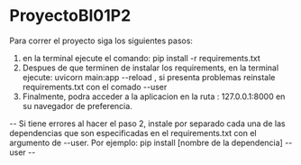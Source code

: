 # ProyectoBI01P2

Para correr el proyecto siga los siguientes pasos:
1. en la terminal ejecute el comando: pip install -r requirements.txt
2. Despues de que terminen de instalar los requirements, en la terminal ejecute: uvicorn main:app --reload , si presenta problemas reinstale requirements.txt con el comado --user
3. Finalmente, podra acceder a la aplicacion en la ruta : 127.0.0.1:8000 en su navegador de preferencia.

-- Si tiene errores al hacer el paso 2, instale por separado cada una de las dependencias que son especificadas en el requirements.txt con el argumento de --user. Por ejemplo: pip install [nombre de la dependencia] --user --
